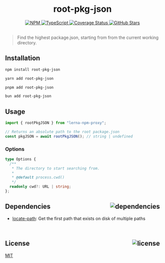 <div align="center">
  <h1>root-pkg-json</h1>
  <a href="https://npmjs.com/package/root-pkg-json">
    <img alt="NPM" src="https://img.shields.io/npm/v/root-pkg-json.svg">
  </a>
  <a href="https://github.com/bconnorwhite/root-pkg-json">
    <img alt="TypeScript" src="https://img.shields.io/github/languages/top/bconnorwhite/root-pkg-json.svg">
  </a>
  <a href="https://coveralls.io/github/bconnorwhite/root-pkg-json?branch=master">
    <img alt="Coverage Status" src="https://coveralls.io/repos/github/bconnorwhite/root-pkg-json/badge.svg?branch=master">
  </a>
  <a href="https://github.com/bconnorwhite/root-pkg-json">
    <img alt="GitHub Stars" src="https://img.shields.io/github/stars/bconnorwhite/root-pkg-json?label=Stars%20Appreciated%21&style=social">
  </a>
</div>

<br />

> Find the highest package.json, starting from from the current working directory.

## Installation

```sh
npm install root-pkg-json
```

```sh
yarn add root-pkg-json
```

```sh
pnpm add root-pkg-json
```

```sh
bun add root-pkg-json
```

## Usage
```ts
import { rootPkgJSON } from "lerna-npm-proxy";

// Returns an absolute path to the root package.json
const pkgJSON = await rootPkgJSON(); // string | undefined
```

### Options
```ts
type Options {
  /**
   * The directory to start searching from.
   * 
   * @default process.cwd()
   */
  readonly cwd?: URL | string;
};
```

<h2>Dependencies<img align="right" alt="dependencies" src="https://img.shields.io/david/bconnorwhite/root-pkg-json.svg"></h2>

- [locate-path](https://www.npmjs.com/package/locate-path): Get the first path that exists on disk of multiple paths

<br />

<h2>License <img align="right" alt="license" src="https://img.shields.io/npm/l/root-pkg-json.svg"></h2>

[MIT](https://opensource.org/licenses/MIT)
